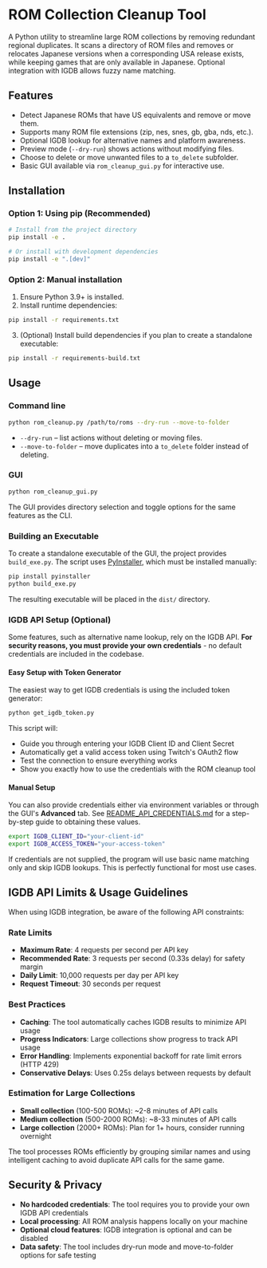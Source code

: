 # ROM Collection Cleanup Tool

A Python utility to streamline large ROM collections by removing redundant regional duplicates. It scans a directory of ROM files and removes or relocates Japanese versions when a corresponding USA release exists, while keeping games that are only available in Japanese. Optional integration with IGDB allows fuzzy name matching.

## Features
- Detect Japanese ROMs that have US equivalents and remove or move them.
- Supports many ROM file extensions (zip, nes, snes, gb, gba, nds, etc.).
- Optional IGDB lookup for alternative names and platform awareness.
- Preview mode (`--dry-run`) shows actions without modifying files.
- Choose to delete or move unwanted files to a `to_delete` subfolder.
- Basic GUI available via `rom_cleanup_gui.py` for interactive use.

## Installation

### Option 1: Using pip (Recommended)
```bash
# Install from the project directory
pip install -e .

# Or install with development dependencies
pip install -e ".[dev]"
```

### Option 2: Manual installation
1. Ensure Python 3.9+ is installed.
2. Install runtime dependencies:

```bash
pip install -r requirements.txt
```

3. (Optional) Install build dependencies if you plan to create a standalone executable:

```bash
pip install -r requirements-build.txt
```

## Usage

### Command line

```bash
python rom_cleanup.py /path/to/roms --dry-run --move-to-folder
```

- `--dry-run` – list actions without deleting or moving files.
- `--move-to-folder` – move duplicates into a `to_delete` folder instead of deleting.

### GUI

```bash
python rom_cleanup_gui.py
```

The GUI provides directory selection and toggle options for the same features as the CLI.

### Building an Executable

To create a standalone executable of the GUI, the project provides `build_exe.py`. The script uses [PyInstaller](https://www.pyinstaller.org/), which must be installed manually:

```bash
pip install pyinstaller
python build_exe.py
```

The resulting executable will be placed in the `dist/` directory.

### IGDB API Setup (Optional)

Some features, such as alternative name lookup, rely on the IGDB API. **For security reasons, you must provide your own credentials** - no default credentials are included in the codebase.

#### **Easy Setup with Token Generator**

The easiest way to get IGDB credentials is using the included token generator:

```bash
python get_igdb_token.py
```

This script will:
- Guide you through entering your IGDB Client ID and Client Secret
- Automatically get a valid access token using Twitch's OAuth2 flow
- Test the connection to ensure everything works
- Show you exactly how to use the credentials with the ROM cleanup tool

#### **Manual Setup**

You can also provide credentials either via environment variables or through the GUI's **Advanced** tab. See [README_API_CREDENTIALS.md](README_API_CREDENTIALS.md) for a step-by-step guide to obtaining these values.

```bash
export IGDB_CLIENT_ID="your-client-id"
export IGDB_ACCESS_TOKEN="your-access-token"
```

If credentials are not supplied, the program will use basic name matching only and skip IGDB lookups. This is perfectly functional for most use cases.

## IGDB API Limits & Usage Guidelines

When using IGDB integration, be aware of the following API constraints:

### **Rate Limits**
- **Maximum Rate**: 4 requests per second per API key
- **Recommended Rate**: 3 requests per second (0.33s delay) for safety margin
- **Daily Limit**: 10,000 requests per day per API key
- **Request Timeout**: 30 seconds per request

### **Best Practices**
- **Caching**: The tool automatically caches IGDB results to minimize API usage
- **Progress Indicators**: Large collections show progress to track API usage
- **Error Handling**: Implements exponential backoff for rate limit errors (HTTP 429)
- **Conservative Delays**: Uses 0.25s delays between requests by default

### **Estimation for Large Collections**
- **Small collection** (100-500 ROMs): ~2-8 minutes of API calls
- **Medium collection** (500-2000 ROMs): ~8-33 minutes of API calls  
- **Large collection** (2000+ ROMs): Plan for 1+ hours, consider running overnight

The tool processes ROMs efficiently by grouping similar names and using intelligent caching to avoid duplicate API calls for the same game.

## Security & Privacy

- **No hardcoded credentials**: The tool requires you to provide your own IGDB API credentials
- **Local processing**: All ROM analysis happens locally on your machine
- **Optional cloud features**: IGDB integration is optional and can be disabled
- **Data safety**: The tool includes dry-run mode and move-to-folder options for safe testing
